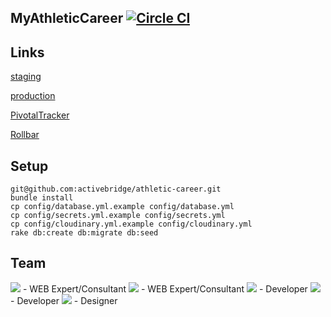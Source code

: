 MyAthleticCareer [![Circle CI](https://circleci.com/gh/activebridge/athletic-career.svg?style=svg&circle-token=26614b014f5eeb27ae7accf9d6e2e03c2c675828)](https://circleci.com/gh/activebridge/athletic-career)
-

Links
-

[staging](http://staging.athletic-career.com)

[production](http://my.freestak.com)

[PivotalTracker](https://www.pivotaltracker.com/n/projects/1670389)

[Rollbar](https://rollbar.com/oleg-voloshyn/athletic-career/)

Setup
-

    git@github.com:activebridge/athletic-career.git
    bundle install
    cp config/database.yml.example config/database.yml
    cp config/secrets.yml.example config/secrets.yml
    cp config/cloudinary.yml.example config/cloudinary.yml
    rake db:create db:migrate db:seed

Team
-

[![](https://avatars2.githubusercontent.com/u/483482?v=3&s=72)](https://github.com/galulex) - WEB Expert/Consultant
[![](https://avatars2.githubusercontent.com/u/4018552?v=3&s=72)](https://github.com/NaumenkoSergiy) - WEB Expert/Сonsultant
[![](https://avatars2.githubusercontent.com/u/2426901?v=3&s=72)](https://github.com/oleg-voloshyn) - Developer
[![](https://avatars2.githubusercontent.com/u/13198711?v=3&s=72)](https://github.com/TupickiyV) - Developer
[![](https://avatars2.githubusercontent.com/u/20640455?v=3&s=72)](https://github.com/lizhen-hrytsai) - Designer
